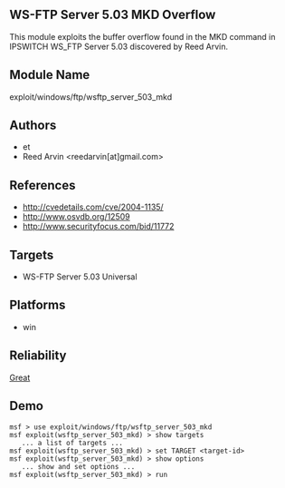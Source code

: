 ## WS-FTP Server 5.03 MKD Overflow

This module exploits the buffer overflow found in the MKD 
command in IPSWITCH WS_FTP Server 5.03 discovered by Reed 
Arvin.


## Module Name
exploit/windows/ftp/wsftp_server_503_mkd

## Authors
* et
* Reed Arvin <reedarvin[at]gmail.com>


## References
* http://cvedetails.com/cve/2004-1135/
* http://www.osvdb.org/12509
* http://www.securityfocus.com/bid/11772



## Targets
* WS-FTP Server 5.03 Universal


## Platforms
* win

## Reliability
[Great](https://github.com/rapid7/metasploit-framework/wiki/Exploit-Ranking)

## Demo

```
msf > use exploit/windows/ftp/wsftp_server_503_mkd
msf exploit(wsftp_server_503_mkd) > show targets
   ... a list of targets ...
msf exploit(wsftp_server_503_mkd) > set TARGET <target-id>
msf exploit(wsftp_server_503_mkd) > show options
   ... show and set options ...
msf exploit(wsftp_server_503_mkd) > run
```
    
    